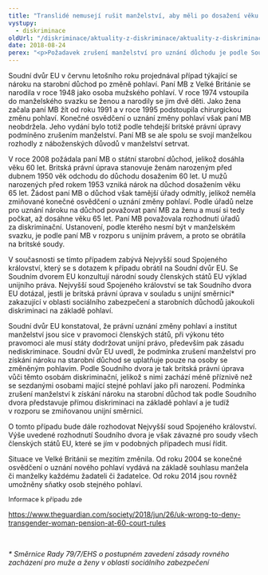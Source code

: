 ```yaml
---
title: "Translidé nemusejí rušit manželství, aby měli po dosažení věku nově získaného pohlaví nárok na důchod, rozhodl soud."
vystupy:
  - diskriminace
oldUrl: "/diskriminace/aktuality-z-diskriminace/aktuality-z-diskriminace-2018/translide-nemuseji-rusit-manzelstvi-aby-meli-po-dosazeni-veku-nove-ziskaneho-pohlavi-n/"
date: 2018-08-24
perex: "<p>Požadavek zrušení manželství pro uznání důchodu je podle Soudního dvora EU diskriminační.</p>"
---
```


<!-- imported from the old website -->

<p>Soudní dvůr EU v červnu letošního roku projednával případ týkající se nároku na starobní důchod po změně pohlaví. Paní MB z Velké Británie se narodila v roce 1948 jako osoba mužského pohlaví. V roce 1974 vstoupila do manželského svazku se ženou a narodily se jim dvě děti. Jako žena začala paní MB žít od roku 1991 a v roce 1995 podstoupila chirurgickou změnu pohlaví. Konečné osvědčení o uznání změny pohlaví však paní MB neobdržela. Jeho vydání bylo totiž podle tehdejší britské právní úpravy podmíněno zrušením manželství. Paní MB se ale spolu se svojí manželkou rozhodly z náboženských důvodů v manželství setrvat. </p> <p>V roce 2008 požádala paní MB o státní starobní důchod, jelikož dosáhla věku 60 let. Britská právní úprava stanovuje ženám narozeným před dubnem 1950 věk odchodu do důchodu dosažením 60 let. U mužů narozených před rokem 1953 vzniká nárok na důchod dosažením věku 65 let. Žádost paní MB o důchod však tamější úřady odmítly, jelikož neměla zmiňované konečné osvědčení o uznání změny pohlaví. Podle úřadů nelze pro uznání nároku na důchod považovat paní MB za ženu a musí si tedy počkat, až dosáhne věku 65 let. Paní MB považovala rozhodnutí úřadů za diskriminační. Ustanovení, podle kterého nesmí být v manželském svazku, je podle paní MB v rozporu s unijním právem, a proto se obrátila na britské soudy.</p> <p>V současnosti se tímto případem zabývá Nejvyšší soud Spojeného království, který se s dotazem k případu obrátil na Soudní dvůr EU. Se Soudním dvorem EU konzultují národní soudy členských států EU výklad unijního práva. Nejvyšší soud Spojeného království se tak Soudního dvora EU dotázal, jestli je britská právní úprava v souladu s unijní směrnicí* zakazující v oblasti sociálního zabezpečení a starobních důchodů jakoukoli diskriminaci na základě pohlaví.</p> <p>Soudní dvůr EU konstatoval, že právní uznání změny pohlaví a institut manželství jsou sice v pravomoci členských států, při výkonu této pravomoci ale musí státy dodržovat unijní právo, především pak zásadu nediskriminace. Soudní dvůr EU uvedl, že podmínka zrušení manželství pro získání nároku na starobní důchod se uplatňuje pouze na osoby se změněným pohlavím. Podle Soudního dvora je tak britská právní úprava vůči těmto osobám diskriminační, jelikož s nimi zachází méně příznivě než se sezdanými osobami mající stejné pohlaví jako při narození. Podmínka zrušení manželství k získání nároku na starobní důchod tak podle Soudního dvora představuje přímou diskriminaci na základě pohlaví a je tudíž v rozporu se zmiňovanou unijní směrnicí.</p> <p>O tomto případu bude dále rozhodovat Nejvyšší soud Spojeného království. Výše uvedené rozhodnutí Soudního dvora je však závazné pro soudy všech členských států EU, které se jím v podobných případech musí řídit.</p> <p>Situace ve Velké Británii se mezitím změnila. Od roku 2004 se konečné osvědčení o uznání nového pohlaví vydává na základě souhlasu manžela či manželky každému žadateli či žadatelce. Od roku 2014 jsou rovněž umožněny sňatky osob stejného pohlaví.</p> <p><span style="font-size: 12.8px;">Informace k případu zde</span></p> <p><a href="https://www.theguardian.com/society/2018/jun/26/uk-wrong-to-deny-transgender-woman-pension-at-60-court-rules" target="_blank">https://www.theguardian.com/society/2018/jun/26/uk-wrong-to-deny-transgender-woman-pension-at-60-court-rules</a></p><p>  </p><p><i>* Směrnice Rady 79/7/EHS o postupném zavedení zásady rovného zacházení pro muže a ženy v oblasti sociálního zabezpečení</i></p>
